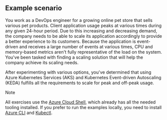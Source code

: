 ## Example scenario

You work as a DevOps engineer for a growing online pet store that sells various pet products. Client application usage peaks at various times during any given 24-hour period. Due to this increasing and decreasing demand, the company needs to be able to scale its application accordingly to provide a better experience to its customers. Because the application is event-driven and receives a large number of events at various times, CPU and memory-based metrics aren't fully representative of the load on the system. You've been tasked with finding a scaling solution that will help the company achieve its scaling needs.

After experimenting with various options, you've determined that using Azure Kubernetes Services (AKS) and Kubernetes Event-driven Autoscaling (KEDA) fulfills all the requirements to scale for peak and off-peak usage.

> [!NOTE]
> All exercises use the [Azure Cloud Shell](/azure/cloud-shell/overview), which already has all the needed tooling installed. If you prefer to run the examples locally, you need to install [Azure CLI](/azure/aks/learn/quick-kubernetes-deploy-cli) and [Kubectl](/azure/aks/learn/quick-kubernetes-deploy-cli).
